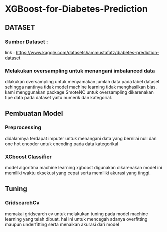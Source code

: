 # XGBoost-for-Diabetes-Prediction

## DATASET 
### Sumber Dataset : 
link : https://www.kaggle.com/datasets/iammustafatz/diabetes-prediction-dataset
### Melakukan oversampling untuk menangani imbalanced data 
dilakukan oversampling untuk menyamakan jumlah data pada label dataset sehingga nantinya tidak model machine learning tidak menghasilkan bias. kami menggunakan package SmoteNC untuk oversampling dikarenakan tipe data pada dataset yaitu numerik dan kategorial. 

## Pembuatan Model 
### Preprocessing 
didalamnya terdapat imputer untuk menangani data yang bernilai null dan one hot encoder untuk encoding pada data kategorikal 
### XGboost Classifier
model algoritma machine learning xgboost digunakan dikarenakan model ini memiliki waktu eksekusi yang cepat serta memiliki akurasi yang tinggi. 

## Tuning 
### GridsearchCv
memakai gridsearch cv untuk melakukan tuning pada model machine learning yang telah dibuat. hal ini untuk mencegah adanya overfitting maupun underfitting serta menaikan akurasi dari model 
